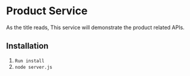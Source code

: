# Product Service
As the title reads, This service will demonstrate the product related APIs.


## Installation 
1. `Run install`
2. `node server.js`
